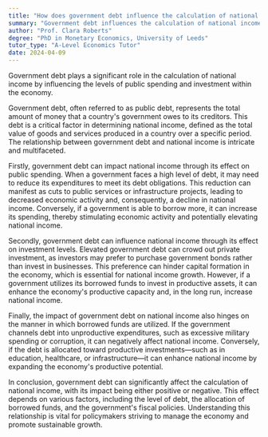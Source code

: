 ```yaml
---
title: "How does government debt influence the calculation of national income?"
summary: "Government debt influences the calculation of national income by affecting the level of public spending and investment in the economy."
author: "Prof. Clara Roberts"
degree: "PhD in Monetary Economics, University of Leeds"
tutor_type: "A-Level Economics Tutor"
date: 2024-04-09
---
```


Government debt plays a significant role in the calculation of national income by influencing the levels of public spending and investment within the economy.

Government debt, often referred to as public debt, represents the total amount of money that a country's government owes to its creditors. This debt is a critical factor in determining national income, defined as the total value of goods and services produced in a country over a specific period. The relationship between government debt and national income is intricate and multifaceted.

Firstly, government debt can impact national income through its effect on public spending. When a government faces a high level of debt, it may need to reduce its expenditures to meet its debt obligations. This reduction can manifest as cuts to public services or infrastructure projects, leading to decreased economic activity and, consequently, a decline in national income. Conversely, if a government is able to borrow more, it can increase its spending, thereby stimulating economic activity and potentially elevating national income.

Secondly, government debt can influence national income through its effect on investment levels. Elevated government debt can crowd out private investment, as investors may prefer to purchase government bonds rather than invest in businesses. This preference can hinder capital formation in the economy, which is essential for national income growth. However, if a government utilizes its borrowed funds to invest in productive assets, it can enhance the economy's productive capacity and, in the long run, increase national income.

Finally, the impact of government debt on national income also hinges on the manner in which borrowed funds are utilized. If the government channels debt into unproductive expenditures, such as excessive military spending or corruption, it can negatively affect national income. Conversely, if the debt is allocated toward productive investments—such as in education, healthcare, or infrastructure—it can enhance national income by expanding the economy's productive potential.

In conclusion, government debt can significantly affect the calculation of national income, with its impact being either positive or negative. This effect depends on various factors, including the level of debt, the allocation of borrowed funds, and the government's fiscal policies. Understanding this relationship is vital for policymakers striving to manage the economy and promote sustainable growth.
    